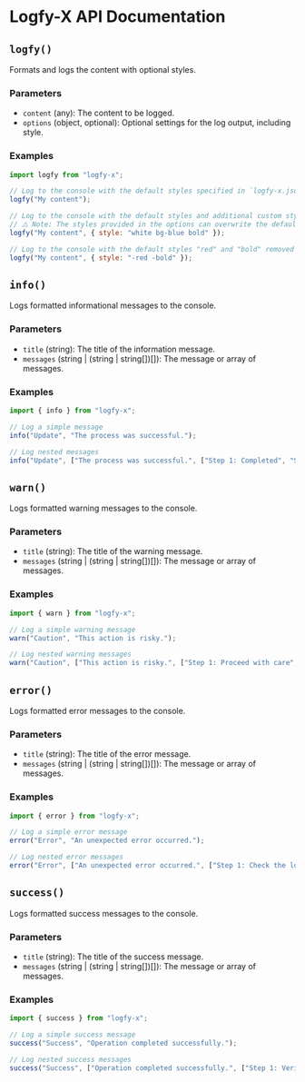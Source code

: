 # Logfy-X API Documentation

## `logfy()`

Formats and logs the content with optional styles.

### Parameters

- `content` (any): The content to be logged.
- `options` (object, optional): Optional settings for the log output, including style.

### Examples

```javascript
import logfy from "logfy-x";

// Log to the console with the default styles specified in `logfy-x.json`
logfy("My content");

// Log to the console with the default styles and additional custom styles
// ⚠️ Note: The styles provided in the options can overwrite the default styles.
logfy("My content", { style: "white bg-blue bold" });

// Log to the console with the default styles "red" and "bold" removed
logfy("My content", { style: "-red -bold" });
```

## `info()`

Logs formatted informational messages to the console.

### Parameters

- `title` (string): The title of the information message.
- `messages` (string | (string | string[])[]): The message or array of messages.

### Examples

```javascript
import { info } from "logfy-x";

// Log a simple message
info("Update", "The process was successful.");

// Log nested messages
info("Update", ["The process was successful.", ["Step 1: Completed", "Step 2: Completed"], "Final step: Completed"]);
```

## `warn()`

Logs formatted warning messages to the console.

### Parameters

- `title` (string): The title of the warning message.
- `messages` (string | (string | string[])[]): The message or array of messages.

### Examples

```javascript
import { warn } from "logfy-x";

// Log a simple warning message
warn("Caution", "This action is risky.");

// Log nested warning messages
warn("Caution", ["This action is risky.", ["Step 1: Proceed with care", "Step 2: Verify settings"], "Final step: Confirm changes"]);
```

## `error()`

Logs formatted error messages to the console.

### Parameters

- `title` (string): The title of the error message.
- `messages` (string | (string | string[])[]): The message or array of messages.

### Examples

```javascript
import { error } from "logfy-x";

// Log a simple error message
error("Error", "An unexpected error occurred.");

// Log nested error messages
error("Error", ["An unexpected error occurred.", ["Step 1: Check the logs", "Step 2: Restart the application"], "Final step: Contact support"]);
```

## `success()`

Logs formatted success messages to the console.

### Parameters

- `title` (string): The title of the success message.
- `messages` (string | (string | string[])[]): The message or array of messages.

### Examples

```javascript
import { success } from "logfy-x";

// Log a simple success message
success("Success", "Operation completed successfully.");

// Log nested success messages
success("Success", ["Operation completed successfully.", ["Step 1: Verify the outcome", "Step 2: Celebrate the achievement"], "Final step: Document the process"]);
```
